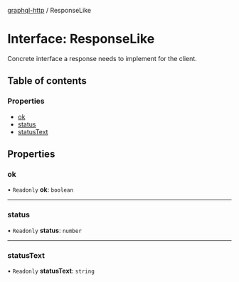 [graphql-http](../README.md) / ResponseLike

# Interface: ResponseLike

Concrete interface a response needs to implement for the client.

## Table of contents

### Properties

- [ok](ResponseLike.md#ok)
- [status](ResponseLike.md#status)
- [statusText](ResponseLike.md#statustext)

## Properties

### ok

• `Readonly` **ok**: `boolean`

___

### status

• `Readonly` **status**: `number`

___

### statusText

• `Readonly` **statusText**: `string`
